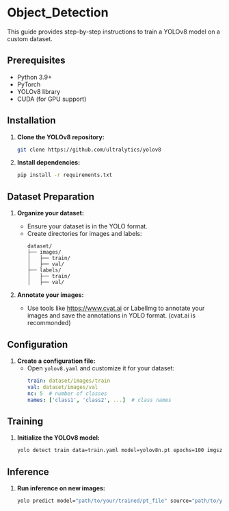 # Object_Detection

This guide provides step-by-step instructions to train a YOLOv8 model on a custom dataset.

## Prerequisites

- Python 3.9+
- PyTorch
- YOLOv8 library
- CUDA (for GPU support)

## Installation

1. **Clone the YOLOv8 repository:**
    ```bash
    git clone https://github.com/ultralytics/yolov8
    ```

2. **Install dependencies:**
    ```bash
    pip install -r requirements.txt
    ```

## Dataset Preparation

1. **Organize your dataset:**
    - Ensure your dataset is in the YOLO format.
    - Create directories for images and labels:
        ```plaintext
        dataset/
        ├── images/
        │   ├── train/
        │   ├── val/
        ├── labels/
        │   ├── train/
        │   ├── val/
        ```

2. **Annotate your images:**
    - Use tools like https://www.cvat.ai or LabelImg to annotate your images and save the annotations in YOLO format. (cvat.ai is recommonded)

## Configuration

1. **Create a configuration file:**
    - Open `yolov8.yaml` and customize it for your dataset:
        ```yaml
        train: dataset/images/train
        val: dataset/images/val
        nc: 5  # number of classes
        names: ['class1', 'class2', ...]  # class names
        ```

## Training

1. **Initialize the YOLOv8 model:**
    ```bash
    yolo detect train data=train.yaml model=yolov8n.pt epochs=100 imgsz=640 device=0
    ```

## Inference

1. **Run inference on new images:**
    ```bash
    yolo predict model="path/to/your/trained/pt_file" source="path/to/your/image_or_video"
    ```

